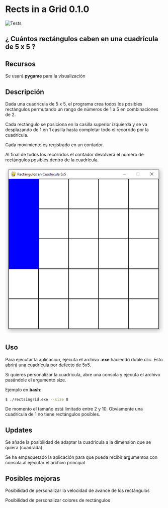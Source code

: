 # Rects in a Grid 0.1.0
![Tests](https://github.com/sertemo/DesafioAidTecSolutions/actions/workflows/tests.yml/badge.svg)

## ¿ Cuántos rectángulos caben en una cuadrícula de 5 x 5 ?

## Recursos
Se usará **pygame** para la visualización

## Descripción
Dada una cuadrícula de 5 x 5, el programa crea todos los posibles rectángulos permutando un rango de números de 1 a 5 en combinaciones de 2.

Cada rectángulo se posiciona en la casilla superior izquierda y se va desplazando de 1 en 1 casilla hasta completar todo el recorrido por la cuadrícula.

Cada movimiento es registrado en un contador.

Al final de todos los recorridos el contador devolverá el número de rectángulos posibles dentro de la cuadrícula.

![alt text](images/image-1.png)

## Uso
Para ejecutar la aplicación, ejecuta el archivo **.exe** haciendo doble clic. Esto abrirá una cuadrícula por defecto de 5x5.

Si quieres personalizar la cuadrícula, abre una consola y ejecuta el archivo pasándole el argumento size.

Ejemplo en **bash**:

```sh
$ ./rectsingrid.exe --size 8
```

De momento el tamaño está limitado entre 2 y 10. Obviamente una cuadrícula de 1 no tiene rectángulos posibles.

## Updates
Se añade la posibilidad de adaptar la cuadrícula a la dimensión que se quiera (cuadrada)

Se ha empaquetado la aplicación para que pueda recibir argumentos con consola al ejecutar el archivo principal

## Posibles mejoras
Posibilidad de personalizar la velocidad de avance de los rectángulos

Posibilidad de personalizar colores de rectángulos